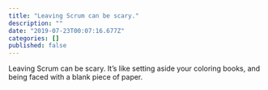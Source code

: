 ```yaml
---
title: "Leaving Scrum can be scary."
description: ""
date: "2019-07-23T00:07:16.677Z"
categories: []
published: false
---
```


Leaving Scrum can be scary. It’s like setting aside your coloring books, and being faced with a blank piece of paper.
